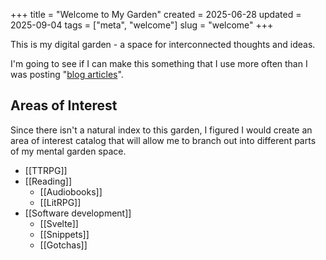 +++
title = "Welcome to My Garden"
created = 2025-06-28
updated = 2025-09-04
tags = ["meta", "welcome"]
slug = "welcome"
+++

This is my digital garden - a space for interconnected thoughts and ideas.

I'm going to see if I can make this something that I use more often than I was posting "[blog articles](/blog)".

## Areas of Interest

Since there isn't a natural index to this garden, I figured I would create an area of interest catalog that will allow me to branch out into different parts of my mental garden space.

- [[TTRPG]]
- [[Reading]]
	- [[Audiobooks]]
	- [[LitRPG]]
- [[Software development]]
	- [[Svelte]]
	- [[Snippets]]
	- [[Gotchas]]